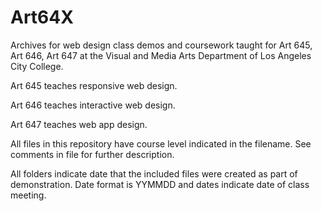 # Art64X
Archives for web design class demos and coursework taught for Art 645, Art 646, Art 647 at the Visual and Media Arts Department of Los Angeles City College.

Art 645 teaches responsive web design.

Art 646 teaches interactive web design.

Art 647 teaches web app design.

All files in this repository have course level indicated in the filename. See comments in file for further description.

All folders indicate date that the included files were created as part of demonstration. Date format is YYMMDD and dates indicate date of class meeting.
